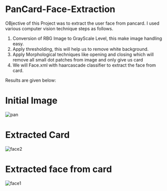 # PanCard-Face-Extraction

OBjective of this Project was to extract the user face from pancard. 
I used various computer vision technique steps as follows.

1) Conversion of RBG Image to GrayScale Level, this make image handling easy.
2) Apply thresholding, this will help us to remove white background.
3) Apply Morphological techniques like opening and closing which will remove all small dot patches from image and only give us card 
4) We will Face.xml with haarcascade classifier to extract the face from card.

Results are given below:

# Initial Image
![pan](https://user-images.githubusercontent.com/39022530/73719685-27d86f80-4746-11ea-8a11-aa57ef8a8d00.jpg)

# Extracted Card  
![face2](https://user-images.githubusercontent.com/39022530/73719684-273fd900-4746-11ea-9e2d-73d0ee8ae3d2.PNG)

# Extracted face from card
![face1](https://user-images.githubusercontent.com/39022530/73719683-273fd900-4746-11ea-8528-b7fbab8aad1e.PNG)

